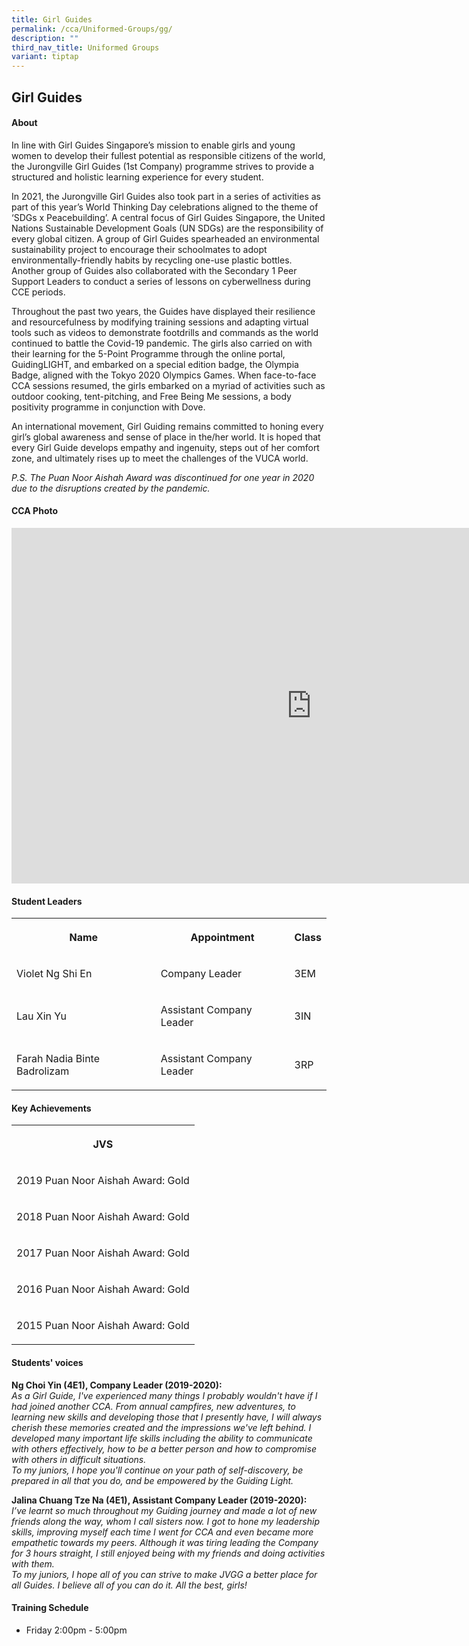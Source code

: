 ```yaml
---
title: Girl Guides
permalink: /cca/Uniformed-Groups/gg/
description: ""
third_nav_title: Uniformed Groups
variant: tiptap
---
```

<h2>Girl Guides</h2><h4>About</h4><p>In line with Girl Guides Singapore’s mission to enable girls and young women to develop their fullest potential as responsible citizens of the world, the Jurongville Girl Guides (1st Company) programme strives to provide a structured and holistic learning experience for every student.</p><p>In 2021, the Jurongville Girl Guides also took part in a series of activities as part of this year’s World Thinking Day celebrations aligned to the theme of ‘SDGs x Peacebuilding’. A central focus of Girl Guides Singapore, the United Nations Sustainable Development Goals (UN SDGs) are the responsibility of every global citizen. A group of Girl Guides spearheaded an environmental sustainability project to encourage their schoolmates to adopt environmentally-friendly habits by recycling one-use plastic bottles. Another group of Guides also collaborated with the Secondary 1 Peer Support Leaders to conduct a series of lessons on cyberwellness during CCE periods.&nbsp;&nbsp;</p><p>Throughout the past two years, the Guides have displayed their resilience and resourcefulness by modifying training sessions and adapting virtual tools such as videos to demonstrate footdrills and commands as the world continued to battle the Covid-19 pandemic. The girls also carried on with their learning for the 5-Point Programme through the online portal, GuidingLIGHT, and embarked on a special edition badge, the Olympia Badge, aligned with the Tokyo 2020 Olympics Games. When face-to-face CCA sessions resumed, the girls embarked on a myriad of activities such as outdoor cooking, tent-pitching, and Free Being Me sessions, a body positivity programme in conjunction with Dove.&nbsp;</p><p>An international movement, Girl Guiding remains committed to honing every girl’s global awareness and sense of place in the/her world. It is hoped that every Girl Guide develops empathy and ingenuity, steps out of her comfort zone, and ultimately rises up to meet the challenges of the VUCA world.</p><p><em>P.S. The Puan Noor Aishah Award was discontinued for one year in 2020 due to the disruptions created by the pandemic.</em></p><h4>CCA Photo</h4><div class="iframe-wrapper"><iframe height="569" width="960" allowfullscreen="true" frameborder="0" src="https://docs.google.com/presentation/d/e/2PACX-1vTly6jQ8uV_WYdvufBmUS5ZK4bK7omlSZuMkf-Ynk3T6sCY3Qkg980AHaXTSZVuIe5_F5xrMZcWwNml/embed?start=true&amp;loop=true&amp;delayms=5000"></iframe></div><h4>Student Leaders</h4><table><tbody><tr><th rowspan="1" colspan="1"><p>Name</p></th><th rowspan="1" colspan="1"><p>Appointment</p></th><th rowspan="1" colspan="1"><p>Class</p></th></tr><tr><td rowspan="1" colspan="1"><p>Violet Ng Shi En</p></td><td rowspan="1" colspan="1"><p>Company Leader</p></td><td rowspan="1" colspan="1"><p>3EM</p></td></tr><tr><td rowspan="1" colspan="1"><p>Lau Xin Yu</p></td><td rowspan="1" colspan="1"><p>Assistant Company Leader</p></td><td rowspan="1" colspan="1"><p>3IN</p></td></tr><tr><td rowspan="1" colspan="1"><p>Farah Nadia Binte Badrolizam</p></td><td rowspan="1" colspan="1"><p>Assistant Company Leader</p></td><td rowspan="1" colspan="1"><p>3RP</p></td></tr></tbody></table><h4>Key Achievements</h4><table><tbody><tr><th rowspan="1" colspan="1"><p>JVS</p></th></tr><tr><td rowspan="1" colspan="1"><p>2019 Puan Noor Aishah Award: Gold</p></td></tr><tr><td rowspan="1" colspan="1"><p>2018 Puan Noor Aishah Award: Gold</p></td></tr><tr><td rowspan="1" colspan="1"><p>2017 Puan Noor Aishah Award: Gold</p></td></tr><tr><td rowspan="1" colspan="1"><p>2016 Puan Noor Aishah Award: Gold</p></td></tr><tr><td rowspan="1" colspan="1"><p>2015 Puan Noor Aishah Award: Gold</p></td></tr></tbody></table><h4>Students' voices</h4><p><strong>Ng Choi Yin (4E1), Company Leader (2019-2020):</strong> <br><em>As a Girl Guide, I've experienced many things I probably wouldn't have if I had joined another CCA. From annual campfires, new adventures, to learning new skills and developing those that I presently have, I will always cherish these memories created and the impressions we've left behind. I developed many important life skills including the ability to communicate with others effectively, how to be a better person and how to compromise with others in difficult situations.<br>To my juniors, I hope you'll continue on your path of self-discovery, be prepared in all that you do, and be empowered by the Guiding Light.</em></p><p><strong>Jalina Chuang Tze Na (4E1), Assistant Company Leader (2019-2020):</strong><br><em>I’ve learnt so much throughout my Guiding journey and made a lot of new friends along the way, whom I call sisters now. I got to hone my leadership skills, improving myself each time I went for CCA and even became more empathetic towards my peers. Although it was tiring leading the Company for 3 hours straight, I still enjoyed being with my friends and doing activities with them.<br>To my juniors, I hope all of you can strive to make JVGG a better place for all Guides. I believe all of you can do it. All the best, girls!</em></p><h4>Training Schedule</h4><ul data-tight="true" class="tight"><li><p>Friday 2:00pm - 5:00pm</p></li></ul><p></p>
